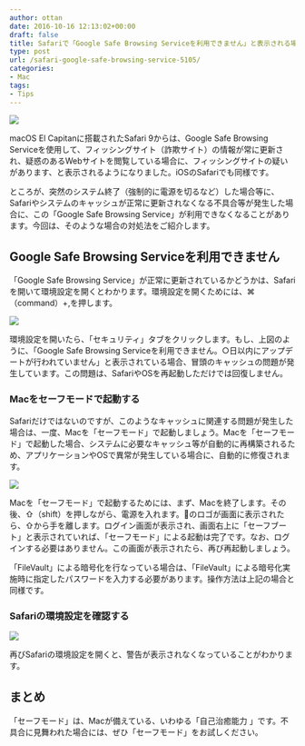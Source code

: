 ```yaml
---
author: ottan
date: 2016-10-16 12:13:02+00:00
draft: false
title: Safariで「Google Safe Browsing Serviceを利用できません」と表示される場合の対処法
type: post
url: /safari-google-safe-browsing-service-5105/
categories:
- Mac
tags:
- Tips
---
```


![](/uploads/2016/10/161016-58036b3c59ff0.jpg)






macOS El Capitanに搭載されたSafari 9からは、Google Safe Browsing Serviceを使用して、フィッシングサイト（詐欺サイト）の情報が常に更新され、疑惑のあるWebサイトを閲覧している場合に、フィッシングサイトの疑いがあります、と表示されるようになりました。iOSのSafariでも同様です。





ところが、突然のシステム終了（強制的に電源を切るなど）した場合等に、Safariやシステムのキャッシュが正常に更新されなくなる不具合等が発生した場合に、この「Google Safe Browsing Service」が利用できなくなることがあります。今回は、そのような場合の対処法をご紹介します。





## Google Safe Browsing Serviceを利用できません





「Google Safe Browsing Service」が正常に更新されているかどうかは、Safariを開いて環境設定を開くとわかります。環境設定を開くためには、⌘（command）+,を押します。





![](/uploads/2016/10/161016-58036b43f3185.png)






環境設定を開いたら、「セキュリティ」タブをクリックします。もし、上図のように、「Google Safe Browsing Serviceを利用できません。○日以内にアップデートが行われていません」と表示されている場合、冒頭のキャッシュの問題が発生しています。この問題は、SafariやOSを再起動しただけでは回復しません。





### Macをセーフモードで起動する





Safariだけではないのですが、このようなキャッシュに関連する問題が発生した場合は、一度、Macを「セーフモード」で起動しましょう。Macを「セーフモード」で起動した場合、システムに必要なキャッシュ等が自動的に再構築されるため、アプリケーションやOSで異常が発生している場合に、自動的に修復されます。





![](/uploads/2016/10/161016-58036b48ba781.png)






Macを「セーフモード」で起動するためには、まず、Macを終了します。その後、⇧（shift）を押しながら、電源を入れます。のロゴが画面に表示されたら、⇧から手を離します。ログイン画面が表示され、画面右上に「セーフブート」と表示されていれば、「セーフモード」による起動は完了です。なお、ログインする必要はありません。この画面が表示されたら、再び再起動しましょう。





「FileVault」による暗号化を行なっている場合は、「FileVault」による暗号化実施時に指定したパスワードを入力する必要があります。操作方法は上記の場合と同様です。





### Safariの環境設定を確認する





![](/uploads/2016/10/161016-58036b4d91b68.png)






再びSafariの環境設定を開くと、警告が表示されなくなっていることがわかります。





## まとめ





「セーフモード」は、Macが備えている、いわゆる「自己治癒能力
」です。不具合に見舞われた場合には、ぜひ「セーフモード」をお試しください。
